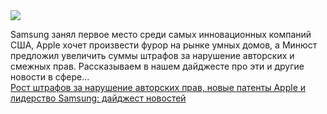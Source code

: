 <!--2025-01-18 09:00:47-->
<div class="yb">
  <div class="rss smaller1 habr"><img src="https://habrastorage.org/getpro/habr/upload_files/be2/057/592/be2057592258d90f70785e9166f24702.png" /><p>Samsung занял первое место среди самых инновационных компаний США, Apple хочет произвести фурор на рынке умных домов, а Минюст предложил увеличить суммы штрафов за нарушение авторских и смежных прав. Рассказываем в нашем дайджесте про эти и другие новости в сфере... <br><a class="light" href="https://habr.com/ru/companies/onlinepatent/news/874458/?utm_source=habrahabr&utm_medium=rss&utm_campaign=874458">Рост штрафов за нарушение авторских прав, новые патенты Apple и лидерство Samsung: дайджест новостей</a></div>
</div>
